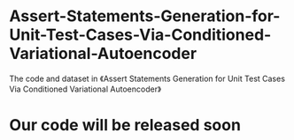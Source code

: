 # Assert-Statements-Generation-for-Unit-Test-Cases-Via-Conditioned-Variational-Autoencoder
The code and dataset in 《Assert Statements Generation for Unit Test Cases Via Conditioned Variational Autoencoder》
# Our code will be released soon
